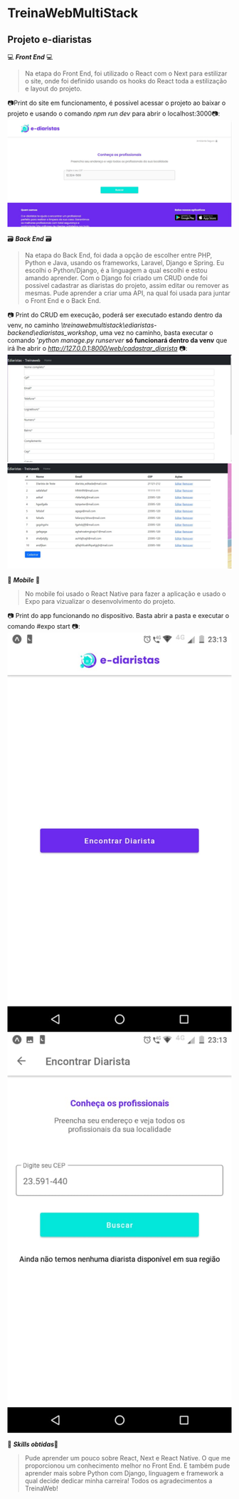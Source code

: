 # TreinaWebMultiStack

## Projeto e-diaristas

💻 **_Front End_** 💻

> Na etapa do Front End, foi utilizado o React com o Next para estilizar o site, onde foi definido usando os hooks do React toda a estilização e layout do projeto.

📷Print do site em funcionamento, é possivel acessar o projeto ao baixar o projeto e usando o comando _npm run dev_ para abrir o localhost:3000📷:
![ediaristas](ediaristas/public/img/ediaristas.JPG)

🗃 **_Back End_** 🗃

> Na etapa do Back End, foi dada a opção de escolher entre PHP, Python e Java, usando os frameworks, Laravel, Django e Spring. Eu escolhi o Python/Django, é a linguagem a qual escolhi e estou amando aprender. Com o Django foi criado um CRUD onde foi possivel cadastrar as diaristas do projeto, assim editar ou remover as mesmas. Pude aprender a criar uma API, na qual foi usada para juntar o Front End e o Back End.

📷 Print do CRUD em execução, poderá ser executado estando dentro da venv, no caminho _\treinawebmultistack\ediaristas-backend\ediaristas_workshop_, uma vez no caminho, basta executar o comando '_python manage.py runserver_ **só funcionará dentro da venv** que irá lhe abrir o *http://127.0.0.1:8000/web/cadastrar_diarista* 📷:
![cadastroCRUD](ediaristas/public/img/cadastroCRUD.JPG) ![edicaoDiaristas](ediaristas/public/img/editarCRUD.JPG)

📲 **_Mobile_** 📲

> No mobile foi usado o React Native para fazer a aplicação e usado o Expo para vizualizar o desenvolvimento do projeto.

📷 Print do app funcionando no dispositivo. Basta abrir a pasta e executar o comando #expo start 📷:
![AppMobile](ediaristas/public/img/appmobile.jpg) ![AppMobile2](ediaristas/public/img/appmobile2.jpg)

🤩 **_Skills obtidas_**🤩

> Pude aprender um pouco sobre React, Next e React Native. O que me proporcionou um conhecimento melhor no Front End. E também pude aprender mais sobre Python com Django, linguagem e framework a qual decide dedicar minha carreira!
> Todos os agradecimentos a TreinaWeb!
